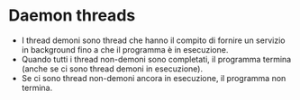# Daemon threads

* I thread demoni sono thread che hanno il compito di fornire un servizio  in
background  fino  a  che  il  programma  è  in  esecuzione.
* Quando  tutti  i  thread  non-demoni  sono  completati,  il  programma  termina
(anche se ci sono thread demoni in esecuzione).
* Se  ci  sono  thread  non-demoni  ancora  in  esecuzione,  il  programma  non
termina.